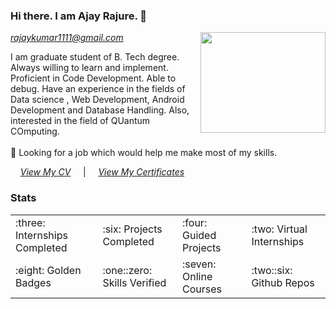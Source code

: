 ### Hi there. I am Ajay Rajure. 👋
*rajaykumar1111@gmail.com*
<img align="right" width="200" height="161" src="https://sdk.bitmoji.com/render/panel/5cdb5977-b8b9-4261-9f98-deef7c1bedee-da1eb737-cff2-4ae7-b3b3-de892c6cc83a-v1.png?transparent=1&palette=1">

I am graduate student of B. Tech degree. Always willing to learn and implement. Proficient in Code Development. Able to debug. Have an experience in the fields of Data science , Web Development, Android Development and Database Handling. Also, interested in the field of QUantum COmputing. <br /><br />
🤔 Looking for a job which would help me make most of my skills.

&nbsp; &nbsp; *[View My CV](https://drive.google.com/file/d/1DRkT5nErUPzXEwjUy_4R89RKcKGrji_w/view?usp=sharing)*
&nbsp; &nbsp; |  &nbsp; &nbsp; *[View My Certificates](https://github.com/Ajayprr/portfolio.github.io/tree/master/certificates)*
<br />

### Stats
<table>
  <tr>
    <td> :three: Internships Completed </td>
    <td> :six: Projects Completed </td>
    <td>  :four: Guided Projects  </td>
    <td>  :two: Virtual Internships </td>
  </tr>
  <tr>
    <td>  :eight: Golden Badges  </td>
    <td>  :one::zero: Skills Verified </td>
    <td>  :seven: Online Courses  </td>
    <td>  :two::six: Github Repos </td>
  </tr>
</table>
